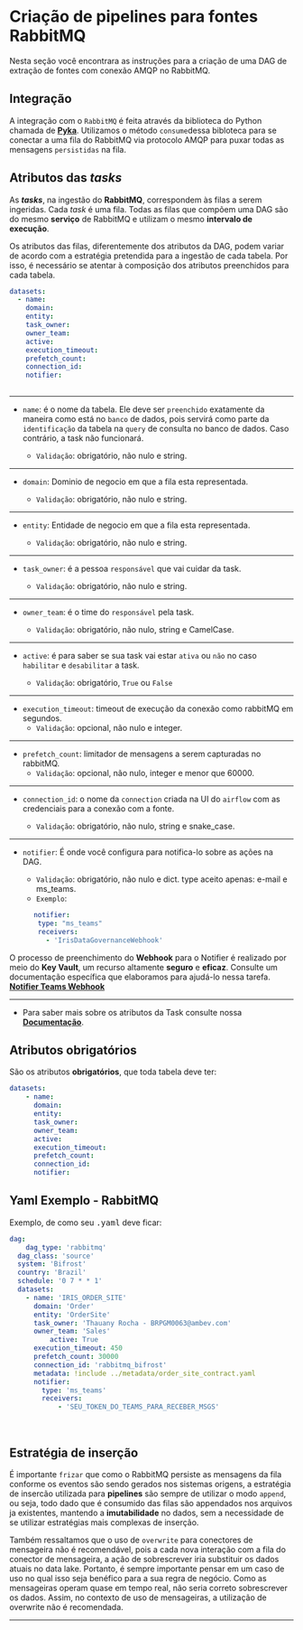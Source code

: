 # Criação de pipelines para fontes RabbitMQ
 
Nesta seção você encontrara as instruções para a criação de uma DAG de extração de fontes com conexão AMQP no RabbitMQ.
 
## Integração
A integração com o ``RabbitMQ`` é feita através da biblioteca do Python chamada de [**Pyka**](https://github.com/pika/pika). Utilizamos o método ``consume``dessa bibloteca para se conectar a uma fila do RabbitMQ via protocolo AMQP para puxar todas as mensagens ``persistidas`` na fila.

## Atributos das *tasks*
	
As ***tasks***, na ingestão do **RabbitMQ**, correspondem às filas a serem ingeridas. Cada *task* é uma fila. Todas as filas que compõem uma DAG são do mesmo **serviço** de RabbitMQ e utilizam o mesmo **intervalo de execução**.

Os atributos das filas, diferentemente dos atributos da DAG, podem variar de acordo com a estratégia pretendida para a ingestão de cada tabela. Por isso, é necessário se atentar à composição dos atributos preenchidos para cada tabela.

~~~yaml
datasets:
  - name: 
  	domain: 
    entity: 
    task_owner: 
    owner_team: 
    active:  
    execution_timeout:
    prefetch_count:
    connection_id: 
    notifier:
     
~~~
---
- ``name``: é o nome da tabela. Ele deve ser ``preenchido`` exatamente da maneira como está no ``banco`` de dados, pois servirá como parte da ``identificação`` da tabela na ``query`` de consulta no banco de dados. Caso contrário, a task não funcionará.

  - ``Validação``: obrigatório, não nulo e string. 
---
- ``domain``: Dominio de negocio em que a fila esta representada.

  - ``Validação``: obrigatório, não nulo e string. 
---
- ``entity``: Entidade de negocio em que a fila esta representada.

  - ``Validação``: obrigatório, não nulo e string. 
---
- ``task_owner``: é a pessoa ``responsável`` que vai cuidar da task.

  - ``Validação``: obrigatório, não nulo e string.
---
- ``owner_team``: é o time do ``responsável`` pela task. 

  - ``Validação``: obrigatório, não nulo, string e CamelCase.
---

- ``active``: é para saber se sua task vai estar ``ativa`` ou ``não`` no caso ``habilitar`` e ``desabilitar`` a task.

  - ``Validação``: obrigatório, ``True`` ou ``False``
---
- ``execution_timeout``: timeout de execução da conexão como rabbitMQ em segundos.
	- ``Validação``: opcional, não nulo e integer.
---
- ``prefetch_count``: limitador de mensagens a serem capturadas no rabbitMQ.
	- ``Validação``: opcional, não nulo, integer e menor que 60000.
---
- ``connection_id``: o nome da ``connection`` criada na UI do ``airflow`` com as credenciais para a conexão com a fonte.

  - ``Validação``: obrigatório, não nulo, string e snake_case.
---
- ``notifier``: É onde você configura para notifica-lo sobre as ações na DAG.

  - ``Validação``: obrigatório, não nulo e dict. type aceito apenas: e-mail e ms_teams.
  - ``Exemplo``:   
 ~~~yaml
       notifier:
        type: "ms_teams"
        receivers:
          - 'IrisDataGovernanceWebhook'
~~~

O processo de preenchimento do **Webhook** para o Notifier é realizado por meio do **Key Vault**, um recurso altamente **seguro** e **eficaz**. Consulte um documentação específica que elaboramos para ajudá-lo nessa tarefa. [**Notifier Teams Webhook**](/iris-ingestion/2-0-architecture/notifier-webhook)

---

- Para saber mais sobre os atributos da Task consulte nossa [**Documentação**](/iris-ingestion/getting-started/creating-dag/task-parameters).

## Atributos obrigatórios
São os atributos **obrigatórios**, que toda tabela deve ter:
~~~yaml
datasets:
    - name: 
      domain: 
      entity:
      task_owner:
      owner_team: 
      active:
      execution_timeout:
      prefetch_count:
      connection_id:
      notifier:
~~~



## Yaml Exemplo - RabbitMQ 

Exemplo, de como seu <kbd>.yaml</kbd> deve ficar:
~~~yaml
dag:
	dag_type: 'rabbitmq'
  dag_class: 'source'
  system: 'Bifrost'
  country: 'Brazil'
  schedule: '0 7 * * 1'
  datasets:
    - name: 'IRIS_ORDER_SITE'
      domain: 'Order'
      entity: 'OrderSite'
      task_owner: 'Thauany Rocha - BRPGM0063@ambev.com'
      owner_team: 'Sales'
		  active: True
      execution_timeout: 450
      prefetch_count: 30000
      connection_id: 'rabbitmq_bifrost'
      metadata: !include ../metadata/order_site_contract.yaml
      notifier:
      	type: 'ms_teams'
        receivers:
        	- 'SEU_TOKEN_DO_TEAMS_PARA_RECEBER_MSGS'
~~~

<br>

## Estratégia de inserção

É importante ``frizar`` que como o RabbitMQ persiste as mensagens da fila conforme os eventos são sendo gerados nos sistemas origens, a estratégia de insercão utilizada para **pipelines** são sempre de utilizar o modo ``append``, ou seja, todo dado que é consumido das filas são appendados nos arquivos ja existentes, mantendo a **imutabilidade** no dados, sem a necessidade de se utilizar estratégias mais complexas de inserção.

Também ressaltamos que o uso de ``overwrite`` para conectores de mensageira não é recomendável, pois a cada nova interação com a fila do conector de mensageira, a ação de sobrescrever iria substituir os dados atuais no data lake. Portanto, é sempre importante pensar em um caso de uso no qual isso seja benéfico para a sua regra de negócio. Como as mensageiras operam quase em tempo real, não seria correto sobrescrever os dados. Assim, no contexto de uso de mensageiras, a utilização de overwrite não é recomendada.

---
 